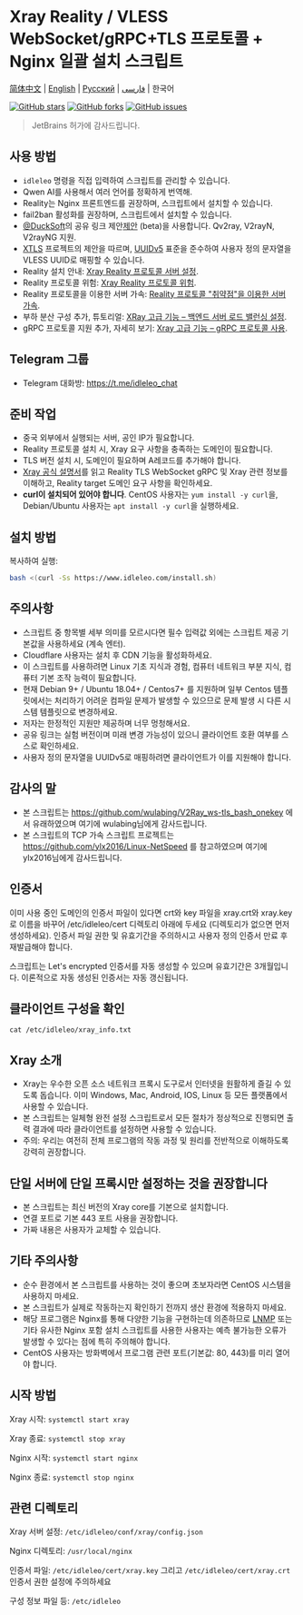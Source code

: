 # Xray Reality / VLESS WebSocket/gRPC+TLS 프로토콜 + Nginx 일괄 설치 스크립트

[简体中文](/README.md) | [English](/languages/en/README.md) | [Русский](/languages/ru/README.md) | [فارسی](/languages/fa/README.md) | 한국어

[![GitHub stars](https://img.shields.io/github/stars/hello-yunshu/Xray_bash_onekey?color=%230885ce)](https://github.com/hello-yunshu/Xray_bash_onekey/stargazers) [![GitHub forks](https://img.shields.io/github/forks/hello-yunshu/Xray_bash_onekey?color=%230885ce)](https://github.com/hello-yunshu/Xray_bash_onekey/network) [![GitHub issues](https://img.shields.io/github/issues/hello-yunshu/Xray_bash_onekey)](https://github.com/hello-yunshu/Xray_bash_onekey/issues)

> JetBrains 허가에 감사드립니다.

## 사용 방법

* `idleleo` 명령을 직접 입력하여 스크립트를 관리할 수 있습니다.
* Qwen AI를 사용해서 여러 언어를 정확하게 번역해.
* Reality는 Nginx 프론트엔드를 권장하며, 스크립트에서 설치할 수 있습니다.
* fail2ban 활성화를 권장하며, 스크립트에서 설치할 수 있습니다.
* [@DuckSoft](https://github.com/DuckSoft)의 공유 링크 제안[제안](https://github.com/XTLS/Xray-core/issues/91) (beta)을 사용합니다. Qv2ray, V2rayN, V2rayNG 지원.
* [XTLS](https://github.com/XTLS/Xray-core/issues/158) 프로젝트의 제안을 따르며, [UUIDv5](https://tools.ietf.org/html/rfc4122#section-4.3) 표준을 준수하여 사용자 정의 문자열을 VLESS UUID로 매핑할 수 있습니다.
* Reality 설치 안내: [Xray Reality 프로토콜 서버 설정](https://hey.run/archives/da-jian-xray-reality-xie-yi-fu-wu-qi).
* Reality 프로토콜 위험: [Xray Reality 프로토콜 위험](https://hey.run/archives/reality-xie-yi-de-feng-xian).
* Reality 프로토콜을 이용한 서버 가속: [Reality 프로토콜 "취약점"을 이용한 서버 가속](https://hey.run/archives/li-yong-reality-xie-yi-lou-dong-jia-su-fu-wu-qi).
* 부하 분산 구성 추가, 튜토리얼: [XRay 고급 기능 – 백엔드 서버 로드 밸런싱 설정](https://hey.run/archives/xrayjin-jie-wan-fa---da-jian-hou-duan-fu-wu-qi-fu-zai-jun-heng).
* gRPC 프로토콜 지원 추가, 자세히 보기: [Xray 고급 기능 – gRPC 프로토콜 사용](https://hey.run/archives/xrayjin-jie-wan-fa---shi-yong-grpcxie-yi).

## Telegram 그룹

* Telegram 대화방: <https://t.me/idleleo_chat>

## 준비 작업

* 중국 외부에서 실행되는 서버, 공인 IP가 필요합니다.
* Reality 프로토콜 설치 시, Xray 요구 사항을 충족하는 도메인이 필요합니다.
* TLS 버전 설치 시, 도메인이 필요하며 A레코드를 추가해야 합니다.
* [Xray 공식 설명서](https://xtls.github.io)를 읽고 Reality TLS WebSocket gRPC 및 Xray 관련 정보를 이해하고, Reality target 도메인 요구 사항을 확인하세요.
* **curl이 설치되어 있어야 합니다**. CentOS 사용자는 `yum install -y curl`을, Debian/Ubuntu 사용자는 `apt install -y curl`을 실행하세요.

## 설치 방법

복사하여 실행:

``` bash
bash <(curl -Ss https://www.idleleo.com/install.sh)
```

## 주의사항

* 스크립트 중 항목별 세부 의미를 모르시다면 필수 입력값 외에는 스크립트 제공 기본값을 사용하세요 (계속 엔터).
* Cloudflare 사용자는 설치 후 CDN 기능을 활성화하세요.
* 이 스크립트를 사용하려면 Linux 기초 지식과 경험, 컴퓨터 네트워크 부분 지식, 컴퓨터 기본 조작 능력이 필요합니다.
* 현재 Debian 9+ / Ubuntu 18.04+ / Centos7+ 를 지원하며 일부 Centos 템플릿에서는 처리하기 어려운 컴파일 문제가 발생할 수 있으므로 문제 발생 시 다른 시스템 템플릿으로 변경하세요.
* 저자는 한정적인 지원만 제공하며 너무 멍청해서요.
* 공유 링크는 실험 버전이며 미래 변경 가능성이 있으니 클라이언트 호환 여부를 스스로 확인하세요.
* 사용자 정의 문자열을 UUIDv5로 매핑하려면 클라이언트가 이를 지원해야 합니다.

## 감사의 말

* 본 스크립트는 <https://github.com/wulabing/V2Ray_ws-tls_bash_onekey> 에서 유래하였으며 여기에 wulabing님에게 감사드립니다.
* 본 스크립트의 TCP 가속 스크립트 프로젝트는 <https://github.com/ylx2016/Linux-NetSpeed> 를 참고하였으며 여기에 ylx2016님에게 감사드립니다.

## 인증서

이미 사용 중인 도메인의 인증서 파일이 있다면 crt와 key 파일을 xray.crt와 xray.key로 이름을 바꾸어 /etc/idleleo/cert 디렉토리 아래에 두세요 (디렉토리가 없으면 먼저 생성하세요). 인증서 파일 권한 및 유효기간을 주의하시고 사용자 정의 인증서 만료 후 재발급해야 합니다.

스크립트는 Let's encrypted 인증서를 자동 생성할 수 있으며 유효기간은 3개월입니다. 이론적으로 자동 생성된 인증서는 자동 갱신됩니다.

## 클라이언트 구성을 확인

`cat /etc/idleleo/xray_info.txt`

## Xray 소개

* Xray는 우수한 오픈 소스 네트워크 프록시 도구로서 인터넷을 원활하게 즐길 수 있도록 돕습니다. 이미 Windows, Mac, Android, IOS, Linux 등 모든 플랫폼에서 사용할 수 있습니다.
* 본 스크립트는 일체형 완전 설정 스크립트로서 모든 절차가 정상적으로 진행되면 출력 결과에 따라 클라이언트를 설정하면 사용할 수 있습니다.
* 주의: 우리는 여전히 전체 프로그램의 작동 과정 및 원리를 전반적으로 이해하도록 강력히 권장합니다.

## 단일 서버에 단일 프록시만 설정하는 것을 권장합니다

* 본 스크립트는 최신 버전의 Xray core를 기본으로 설치합니다.
* 연결 포트로 기본 443 포트 사용을 권장합니다.
* 가짜 내용은 사용자가 교체할 수 있습니다.

## 기타 주의사항

* 순수 환경에서 본 스크립트를 사용하는 것이 좋으며 초보자라면 CentOS 시스템을 사용하지 마세요.
* 본 스크립트가 실제로 작동하는지 확인하기 전까지 생산 환경에 적용하지 마세요.
* 해당 프로그램은 Nginx를 통해 다양한 기능을 구현하는데 의존하므로 [LNMP](https://lnmp.org) 또는 기타 유사한 Nginx 포함 설치 스크립트를 사용한 사용자는 예측 불가능한 오류가 발생할 수 있다는 점에 특히 주의해야 합니다.
* CentOS 사용자는 방화벽에서 프로그램 관련 포트(기본값: 80, 443)를 미리 열어야 합니다.

## 시작 방법

Xray 시작: `systemctl start xray`

Xray 종료: `systemctl stop xray`

Nginx 시작: `systemctl start nginx`

Nginx 종료: `systemctl stop nginx`

## 관련 디렉토리

Xray 서버 설정: `/etc/idleleo/conf/xray/config.json`

Nginx 디렉토리: `/usr/local/nginx`

인증서 파일: `/etc/idleleo/cert/xray.key` 그리고 `/etc/idleleo/cert/xray.crt` 인증서 권한 설정에 주의하세요

구성 정보 파일 등: `/etc/idleleo`